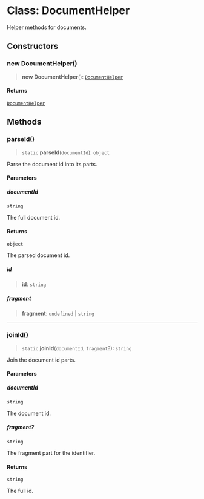 # Class: DocumentHelper

Helper methods for documents.

## Constructors

### new DocumentHelper()

> **new DocumentHelper**(): [`DocumentHelper`](DocumentHelper.md)

#### Returns

[`DocumentHelper`](DocumentHelper.md)

## Methods

### parseId()

> `static` **parseId**(`documentId`): `object`

Parse the document id into its parts.

#### Parameters

##### documentId

`string`

The full document id.

#### Returns

`object`

The parsed document id.

##### id

> **id**: `string`

##### fragment

> **fragment**: `undefined` \| `string`

***

### joinId()

> `static` **joinId**(`documentId`, `fragment`?): `string`

Join the document id parts.

#### Parameters

##### documentId

`string`

The document id.

##### fragment?

`string`

The fragment part for the identifier.

#### Returns

`string`

The full id.
